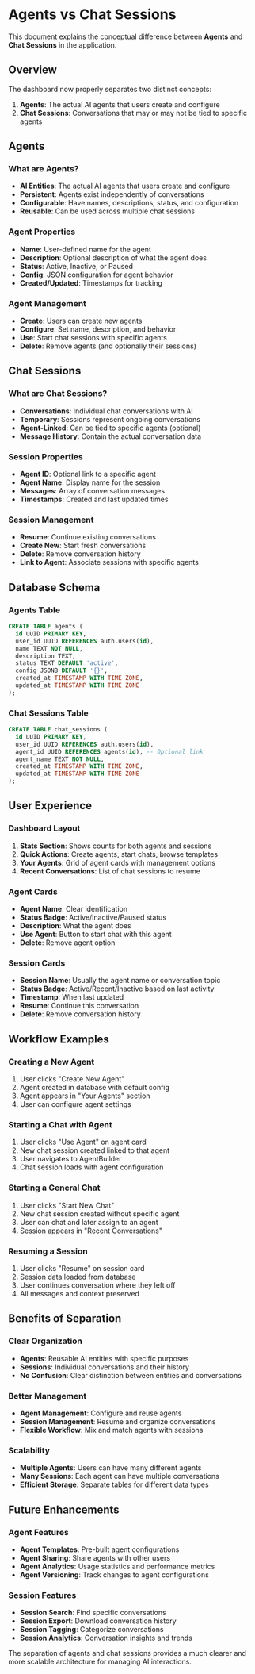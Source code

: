 # Agents vs Chat Sessions

This document explains the conceptual difference between **Agents** and **Chat Sessions** in the application.

## Overview

The dashboard now properly separates two distinct concepts:

1. **Agents**: The actual AI agents that users create and configure
2. **Chat Sessions**: Conversations that may or may not be tied to specific agents

## Agents

### What are Agents?

- **AI Entities**: The actual AI agents that users create and configure
- **Persistent**: Agents exist independently of conversations
- **Configurable**: Have names, descriptions, status, and configuration
- **Reusable**: Can be used across multiple chat sessions

### Agent Properties

- **Name**: User-defined name for the agent
- **Description**: Optional description of what the agent does
- **Status**: Active, Inactive, or Paused
- **Config**: JSON configuration for agent behavior
- **Created/Updated**: Timestamps for tracking

### Agent Management

- **Create**: Users can create new agents
- **Configure**: Set name, description, and behavior
- **Use**: Start chat sessions with specific agents
- **Delete**: Remove agents (and optionally their sessions)

## Chat Sessions

### What are Chat Sessions?

- **Conversations**: Individual chat conversations with AI
- **Temporary**: Sessions represent ongoing conversations
- **Agent-Linked**: Can be tied to specific agents (optional)
- **Message History**: Contain the actual conversation data

### Session Properties

- **Agent ID**: Optional link to a specific agent
- **Agent Name**: Display name for the session
- **Messages**: Array of conversation messages
- **Timestamps**: Created and last updated times

### Session Management

- **Resume**: Continue existing conversations
- **Create New**: Start fresh conversations
- **Delete**: Remove conversation history
- **Link to Agent**: Associate sessions with specific agents

## Database Schema

### Agents Table

```sql
CREATE TABLE agents (
  id UUID PRIMARY KEY,
  user_id UUID REFERENCES auth.users(id),
  name TEXT NOT NULL,
  description TEXT,
  status TEXT DEFAULT 'active',
  config JSONB DEFAULT '{}',
  created_at TIMESTAMP WITH TIME ZONE,
  updated_at TIMESTAMP WITH TIME ZONE
);
```

### Chat Sessions Table

```sql
CREATE TABLE chat_sessions (
  id UUID PRIMARY KEY,
  user_id UUID REFERENCES auth.users(id),
  agent_id UUID REFERENCES agents(id), -- Optional link
  agent_name TEXT NOT NULL,
  created_at TIMESTAMP WITH TIME ZONE,
  updated_at TIMESTAMP WITH TIME ZONE
);
```

## User Experience

### Dashboard Layout

1. **Stats Section**: Shows counts for both agents and sessions
2. **Quick Actions**: Create agents, start chats, browse templates
3. **Your Agents**: Grid of agent cards with management options
4. **Recent Conversations**: List of chat sessions to resume

### Agent Cards

- **Agent Name**: Clear identification
- **Status Badge**: Active/Inactive/Paused status
- **Description**: What the agent does
- **Use Agent**: Button to start chat with this agent
- **Delete**: Remove agent option

### Session Cards

- **Session Name**: Usually the agent name or conversation topic
- **Status Badge**: Active/Recent/Inactive based on last activity
- **Timestamp**: When last updated
- **Resume**: Continue this conversation
- **Delete**: Remove conversation history

## Workflow Examples

### Creating a New Agent

1. User clicks "Create New Agent"
2. Agent created in database with default config
3. Agent appears in "Your Agents" section
4. User can configure agent settings

### Starting a Chat with Agent

1. User clicks "Use Agent" on agent card
2. New chat session created linked to that agent
3. User navigates to AgentBuilder
4. Chat session loads with agent configuration

### Starting a General Chat

1. User clicks "Start New Chat"
2. New chat session created without specific agent
3. User can chat and later assign to an agent
4. Session appears in "Recent Conversations"

### Resuming a Session

1. User clicks "Resume" on session card
2. Session data loaded from database
3. User continues conversation where they left off
4. All messages and context preserved

## Benefits of Separation

### Clear Organization

- **Agents**: Reusable AI entities with specific purposes
- **Sessions**: Individual conversations and their history
- **No Confusion**: Clear distinction between entities and conversations

### Better Management

- **Agent Management**: Configure and reuse agents
- **Session Management**: Resume and organize conversations
- **Flexible Workflow**: Mix and match agents with sessions

### Scalability

- **Multiple Agents**: Users can have many different agents
- **Many Sessions**: Each agent can have multiple conversations
- **Efficient Storage**: Separate tables for different data types

## Future Enhancements

### Agent Features

- **Agent Templates**: Pre-built agent configurations
- **Agent Sharing**: Share agents with other users
- **Agent Analytics**: Usage statistics and performance metrics
- **Agent Versioning**: Track changes to agent configurations

### Session Features

- **Session Search**: Find specific conversations
- **Session Export**: Download conversation history
- **Session Tagging**: Categorize conversations
- **Session Analytics**: Conversation insights and trends

The separation of agents and chat sessions provides a much clearer and more scalable architecture for managing AI interactions.
